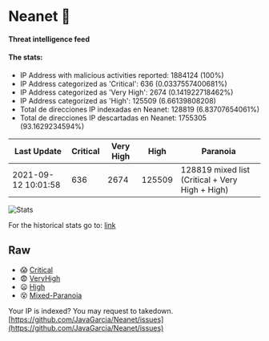 # Neanet :hocho:
#### Threat intelligence feed
#### The stats:

- IP Address with malicious activities reported: 1884124 (100%)
- IP Address categorized as 'Critical':  636 (0.0337557400681%)
- IP Address categorized as 'Very High':  2674 (0.141922718462%)
- IP Address categorized as 'High':  125509 (6.66139808208)
- Total de direcciones IP indexadas en Neanet:  128819 (6.83707654061%)
- Total de direcciones IP descartadas en Neanet:  1755305 (93.1629234594%)

| Last Update | Critical | Very High | High | Paranoia |
| --- | --- | --- | --- | --- |
| 2021-09-12 10:01:58 | 636 | 2674 | 125509 | 128819 mixed list (Critical + Very High + High)|

![Stats](https://docs.google.com/spreadsheets/d/e/2PACX-1vSnaNMIXVabIpDJjufMlzH7poXnshF3mgd8Is1g9ytUEzVsP5my4Trn8f-xkoLLQ38xpL3HtmUexLo6/pubchart?oid=501124687&format=image)

For the historical stats go to: [link](/stats.csv)
## Raw
- :scream: [Critical](https://raw.githubusercontent.com/JavaGarcia/Neanet/master/blacklists/neanet_critical.txt)
- :fearful: [VeryHigh](https://raw.githubusercontent.com/JavaGarcia/Neanet/master/blacklists/neanet_veryHigh.txtt)
- :frowning: [High](https://raw.githubusercontent.com/JavaGarcia/Neanet/master/blacklists/neanet_high.txt)
- :dizzy_face: [Mixed-Paranoia](https://raw.githubusercontent.com/JavaGarcia/Neanet/master/blacklists/neanet_all.txt)


Your IP is indexed? You may request to takedown. [https://github.com/JavaGarcia/Neanet/issues](https://github.com/JavaGarcia/Neanet/issues)









































































































































































































































































































































































































































































































































































































































































































































































































































































































































































































































































































































































































































































































































































































































































































































































































































































































































































































































































































































































































































































































































































































































































































































































































































































































































































































































































































































































































































































































































































































































































































































































































































































































































































































































































































































































































































































































































































































































































































































































































































































































































































































































































































































































































































































































































































































































































































































































































































































































































































































































































































































































































































































































































































































































































































































































































































































































































































































































































































































































































































































































































































































































































































































































































































































































































































































































































































































































































































































































































































































































































































































































































































































































































































































































































































































































































































































































































































































































































































































































































































































































































































































































































































































































































































































































































































































































































































































































































































































































